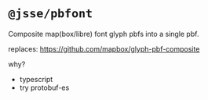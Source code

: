 # `@jsse/pbfont`

Composite map(box/libre) font glyph pbfs into a single pbf.

replaces: https://github.com/mapbox/glyph-pbf-composite

why?

- typescript
- try protobuf-es
